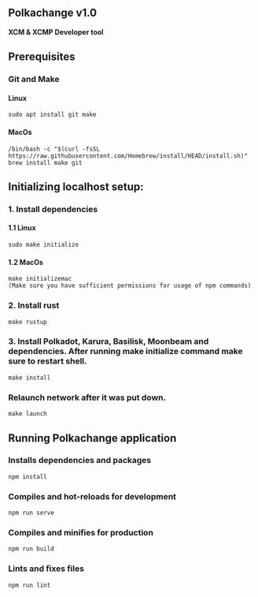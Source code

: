 ## Polkachange v1.0
**XCM & XCMP Developer tool**

## Prerequisites
### Git and Make
#### Linux
```
sudo apt install git make
```
#### MacOs
```
/bin/bash -c "$(curl -fsSL https://raw.githubusercontent.com/Homebrew/install/HEAD/install.sh)"
brew install make git
```

## Initializing localhost setup:
### 1. Install dependencies 

#### 1.1 Linux
```
sudo make initialize
```
#### 1.2 MacOs
```
make initializemac
(Make sure you have sufficient permissions for usage of npm commands)
```

### 2. Install rust 
```
make rustup
```

### 3. Install Polkadot, Karura, Basilisk, Moonbeam and dependencies. After running **make initialize** command make sure to restart shell.
```
make install
```

### Relaunch network after it was put down.
```
make launch
```

## Running Polkachange application

### Installs dependencies and packages
```
npm install
```

### Compiles and hot-reloads for development
```
npm run serve
```

### Compiles and minifies for production
```
npm run build
```

### Lints and fixes files
```
npm run lint
```

